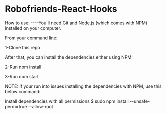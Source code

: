 # Robofriends-React-Hooks

How to use: ----You'll need Git and Node.js (which comes with NPM) installed on your computer.

From your command line:

1-Clone this repo

After that, you can install the dependencies either using NPM:

2-Run npm install

3-Run npm start

NOTE: If your run into issues installing the dependencies with NPM, use this below command:

Install dependencies with all permissions
$ sudo npm install --unsafe-perm=true --allow-root
